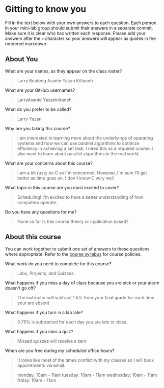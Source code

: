# Gitting to know you
Fill in the text below with your own answers to each question. Each person in your mini-lab group should submit their answers in a separate commit. Make sure it is clear who has written each response. Please add your answers after the `>` character so your answers will appear as quotes in the rendered markdown.

## About You
What are your names, as they appear on the class roster?
> Larry Boateng Asante
Yazan Kittaneh

What are your GitHub usernames?
> LarryAsante
> Yazankittaneh

What do you prefer to be called?
> Larry
> Yazan

Why are you taking this course?
> I am interested in learning more about the underlyings of operating systems and how we can use parallel algorithms to optimize efficiency in achieving a set task.
> I need this as a required course. I also want to learn about parallel algorithms in the real world.

What are your concerns about this course?
> I am a bit rusty on C so I'm concerned. However, I'm sure I'll get better as time goes on.
> I don't know C very well

What topic in this course are you most excited to cover?
> Scheduling!
> I'm excited to have a better understanding of how computers operate.

Do you have any questions for me?
> None so far
> Is this course theory or application based?

## About this course
You can work together to submit one set of answers to these questions where appropriate. Refer to the [course syllabus](http://www.cs.grinnell.edu/~curtsinger/teaching/2017S/CSC213/syllabus/) for course policies.

What work do you need to complete for this course?
> Labs, Projects, and Quizzes

What happens if you miss a day of class because you are sick or your alarm doesn't go off?
> The instructor will subtract 1.5% from your final grade for each time your are absent

What happens if you turn in a lab late?
> 0.75% is subtracted for each day you are late to class.

What happens if you miss a quiz?
> Missed quizzes will receive a zero

When are you free during my scheduled office hours?
> It looks like most of the times conflict with my classes so I will book appointments via email.

> monday: 10am - 11am
> tuesday: 10am - 11am
> wednesday: 10am - 11am
> friday: 10am - 11am
